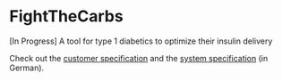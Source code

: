 # FightTheCarbs
[In Progress]
A tool for type 1 diabetics to optimize their insulin delivery

Check out the [customer specification](/lastenheft.pdf) and the [system specification](/pflichtenheft.pdf) (in German).
